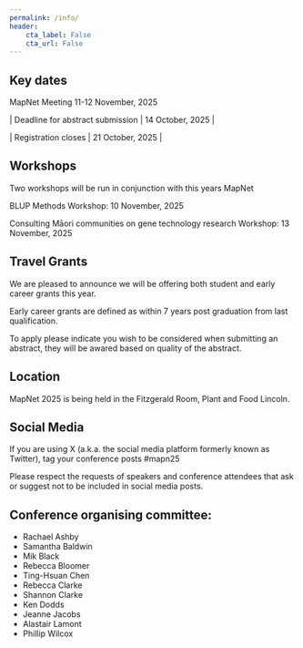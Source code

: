 ```yaml
---
permalink: /info/
header:
    cta_label: False
    cta_url: False
---
```


<span></span>

## Key dates

MapNet Meeting 11-12 November, 2025


| Deadline for abstract submission | 14 October, 2025 |

| Registration closes | 21 October, 2025 |

<!--
| Deadline for abstract submission | 14 October, 2023 |
| Registration closes | 21 October, 2023 |
| MapNet | 22-24 November, 2023 | 
|        | Start time: 1:00pm (22/11/23) | 
|        | Finish time: 3:00pm (24/11/23) |
-->

## Workshops

Two workshops will be run in conjunction with this years MapNet

BLUP Methods Workshop: 10 November, 2025

Consulting Māori communities on gene technology research Workshop: 13 November, 2025

## Travel Grants

We are pleased to announce we will be offering both student and early career grants this year.

Early career grants are defined as within 7 years post graduation from last qualification.

To apply please indicate you wish to be considered when submitting an abstract, they will be awared based on quality of the abstract.

## Location

MapNet 2025 is being held in the Fitzgerald Room, Plant and Food Lincoln.


## Social Media

If you are using X (a.k.a. the social media platform formerly known as Twitter), tag your conference posts #mapn25

Please respect the requests of speakers and conference attendees that ask or suggest not to be included in social media posts.

<!-- ## Travel -->

<!-- Wellington airport (WLG) is about 9 km to Victoria University. Taxis from the airport cost $40+ and take half an hour or so. There are also shared shuttle services which can drop you in the centre of town or at your accommodation for about $18–25, and take around an hour. The airport bus will take you to the center city, where you can transfer to a bus to VUW. -->


<!-- ## Accommodation -->

<!-- The best low cost and convenient accomodation option for MapNet 2019 is [Te Puni Village](https://www.mystudentvillage.com/nz/short-stays-newzealand/te-puni-village). Click on "Book now". Use the code MapNet2019 in the promo field after selecting the dates for your stay.-->


## Conference organising committee:
- Rachael Ashby
- Samantha Baldwin
- Mik Black
- Rebecca Bloomer
- Ting-Hsuan Chen
- Rebecca Clarke
- Shannon Clarke
- Ken Dodds
- Jeanne Jacobs
- Alastair Lamont
- Phillip Wilcox

